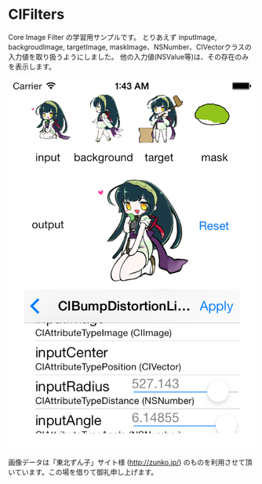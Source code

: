 CIFilters
============
Core Image Filter の学習用サンプルです。
とりあえず inputImage, backgroudImage, targetImage, maskImage、NSNumber、CIVectorクラスの入力値を取り扱うようにしました。
他の入力値(NSValue等)は、その存在のみを表示します。

![CIFilters](./snapshot.png)

画像データは「東北ずん子」サイト様 (http://zunko.jp/) のものを利用させて頂いています。この場を借りて御礼申し上げます。
